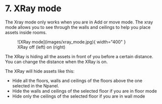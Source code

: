 # 7. XRay mode

The Xray mode only works when you are in Add or move mode. The xray mode allows you to see through the walls and ceilings to help you place assets inside rooms.

<figure markdown>
  ![XRay mode](images/xray_mode.jpg){ width="400" } 
  <figcaption>XRay off (left) on (right)</figcaption>
</figure>

The XRay is hiding all the assets in front of you before a certain distance. You can change the distance when the XRay is on.

The XRay will hide assets like this:

- Hide all the floors, walls and ceilings of the floors above the one selected in the Npanel.
- Hide the walls and ceilings of the selected floor if you are in floor mode
- Hide only the ceilings of the selected floor if you are in wall mode